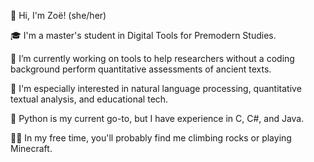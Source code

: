 <!--
**zspriggs/zspriggs** is a ✨ _special_ ✨ repository because its `README.md` (this file) appears on your GitHub profile.

Here are some ideas to get you started:

- 🔭 I’m currently working on ...
- 🌱 I’m currently learning ...
- 👯 I’m looking to collaborate on ...
- 🤔 I’m looking for help with ...
- 💬 Ask me about ...
- 📫 How to reach me: ...
- 😄 Pronouns: ...
- ⚡ Fun fact: ...
-->

👋 Hi, I'm Zoë!  (she/her)  

🎓 I'm a master's student in Digital Tools for Premodern Studies.  

🔭 I’m currently working on tools to help researchers without a coding background perform quantitative assessments of ancient texts.  

🧠 I'm especially interested in natural language processing, quantitative textual analysis, and educational tech.  

🔧 Python is my current go-to, but I have experience in C, C#, and Java.  

🧗🏻 In my free time, you'll probably find me climbing rocks or playing Minecraft.  

